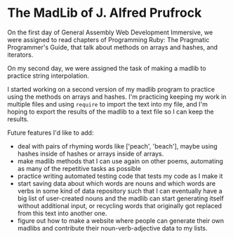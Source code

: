 The MadLib of J. Alfred Prufrock
=======

On the first day of General Assembly Web Development Immersive, we were assigned to read chapters of Programming Ruby: The Pragmatic Programmer's Guide, that talk about methods on arrays and hashes, and iterators.  

On my second day, we were assigned the task of making a madlib to practice string interpolation.  

I started working on a second version of my madlib program to practice using the methods on arrays and hashes.  I'm practicing keeping my work in multiple files and using `require` to import the text into my file, and I'm hoping to export the results of the madlib to a text file so I can keep the results.

Future features I'd like to add:
  
  * deal with pairs of rhyming words like ['peach', 'beach'], maybe using hashes inside of hashes or arrays inside of arrays.
  * make madlib methods that I can use again on other poems, automating as many of the repetitive tasks as possible
  * practice writing automated testing code that tests my code as I make it
  * start saving data about which words are nouns and which words are verbs in some kind of data repository such that I can eventually have a big list of user-created nouns and the madlib can start generating itself without additional input, or recycling words that originally got replaced from this text into another one.
  * figure out how to make a website where people can generate their own madlibs and contribute their noun-verb-adjective data to my lists.

